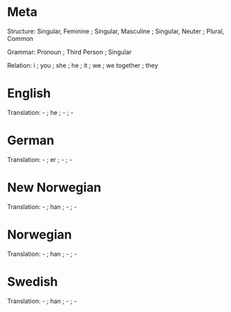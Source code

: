 Meta
====

Structure: Singular, Feminine ; Singular, Masculine ; Singular, Neuter ; Plural, Common

Grammar:   Pronoun ; Third Person ; Singular

Relation:  i ; you ; she ; he ; it ; we ; we together ; they



English
=======

Translation: - ; he ; - ; -



German
======

Translation: - ; er ; - ; -



New Norwegian
=============

Translation: - ; han ; - ; -



Norwegian
=========

Translation: - ; han ; - ; -


Swedish
=======

Translation: - ; han ; - ; -
